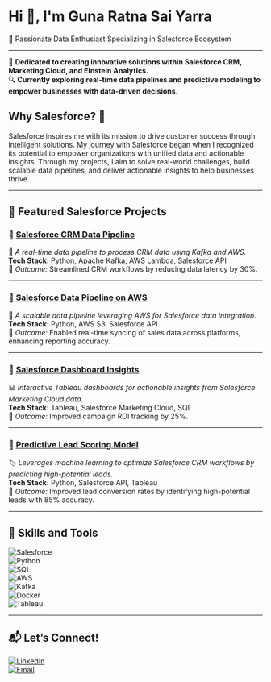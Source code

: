 # Hi 👋, I'm Guna Ratna Sai Yarra  
🚀 Passionate Data Enthusiast Specializing in Salesforce Ecosystem  

---

🌟 **Dedicated to creating innovative solutions within Salesforce CRM, Marketing Cloud, and Einstein Analytics.**  
🔍 **Currently exploring real-time data pipelines and predictive modeling to empower businesses with data-driven decisions.**

## Why Salesforce? 🤔  
Salesforce inspires me with its mission to drive customer success through intelligent solutions. My journey with Salesforce began when I recognized its potential to empower organizations with unified data and actionable insights. Through my projects, I aim to solve real-world challenges, build scalable data pipelines, and deliver actionable insights to help businesses thrive.



---

## 🌟 Featured Salesforce Projects  

### 🔗 [Salesforce CRM Data Pipeline](https://github.com/TrailblazerSai/Salesforce_CRM_DataPipeline)  
🔄 *A real-time data pipeline to process CRM data using Kafka and AWS.*  
**Tech Stack:** Python, Apache Kafka, AWS Lambda, Salesforce API  
🌟 *Outcome:* Streamlined CRM workflows by reducing data latency by 30%.  

---

### 🔗 [Salesforce Data Pipeline on AWS](https://github.com/TrailblazerSai/Salesforce_Data_Pipeline_AWS)  
📂 *A scalable data pipeline leveraging AWS for Salesforce data integration.*  
**Tech Stack:** Python, AWS S3, Salesforce API  
🌟 *Outcome:* Enabled real-time syncing of sales data across platforms, enhancing reporting accuracy.  

---

### 🔗 [Salesforce Dashboard Insights](https://github.com/TrailblazerSai/Salesforce_Dashboard_Insights)  
📊 *Interactive Tableau dashboards for actionable insights from Salesforce Marketing Cloud data.*  
**Tech Stack:** Tableau, Salesforce Marketing Cloud, SQL  
🌟 *Outcome:* Improved campaign ROI tracking by 25%.  

---

### 🔗 [Predictive Lead Scoring Model](https://github.com/TrailblazerSai/Predictive_Lead_Scoring)  
🏷️ *Leverages machine learning to optimize Salesforce CRM workflows by predicting high-potential leads.*  
**Tech Stack:** Python, Salesforce API, Tableau  
🌟 *Outcome:* Improved lead conversion rates by identifying high-potential leads with 85% accuracy.  

---

## 🔧 Skills and Tools  
![Salesforce](https://img.shields.io/badge/Salesforce-CRM-blue?style=flat-square&logo=salesforce)  
![Python](https://img.shields.io/badge/Python-3670A0?style=flat-square&logo=python&logoColor=yellow)  
![SQL](https://img.shields.io/badge/SQL-316192?style=flat-square&logo=postgresql&logoColor=white)  
![AWS](https://img.shields.io/badge/AWS-232F3E?style=flat-square&logo=amazon-aws)  
![Kafka](https://img.shields.io/badge/Kafka-231F20?style=flat-square&logo=apache-kafka)  
![Docker](https://img.shields.io/badge/Docker-2496ED?style=flat-square&logo=docker&logoColor=white)  
![Tableau](https://img.shields.io/badge/Tableau-E97627?style=flat-square&logo=tableau&logoColor=white)  

---

## 📬 Let’s Connect!  
[![LinkedIn](https://img.shields.io/badge/LinkedIn-%230077B5.svg?style=flat-square&logo=linkedin&logoColor=white)](https://www.linkedin.com/in/gunaratnasai/)  
[![Email](https://img.shields.io/badge/Email-EA4335?style=flat-square&logo=gmail&logoColor=white)](mailto:yarra.guna02@gmail.com)
